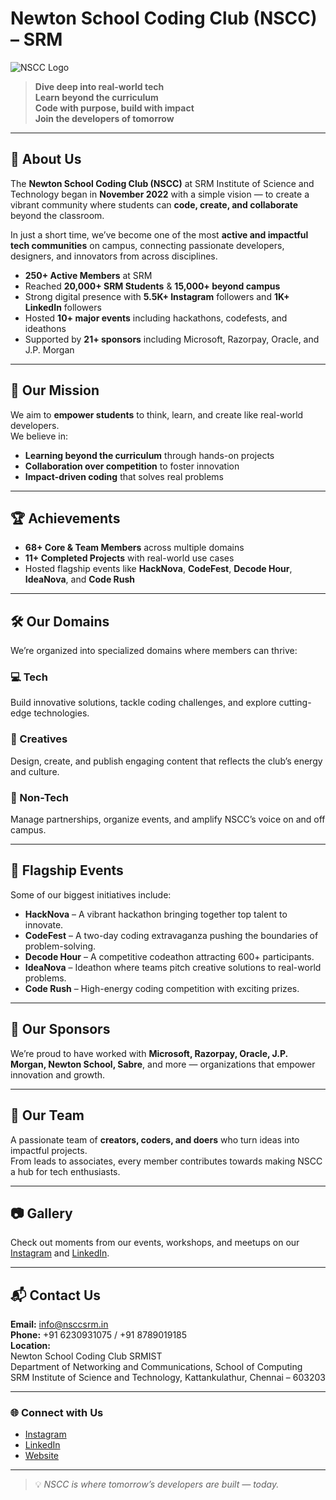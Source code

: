 # Newton School Coding Club (NSCC) – SRM

![NSCC Logo](https://drive.google.com/thumbnail?id=1zbb-UtQjyDo-kre6ApTg6ohH3P25G8sS)

> **Dive deep into real-world tech**  
> **Learn beyond the curriculum**  
> **Code with purpose, build with impact**  
> **Join the developers of tomorrow**  

---

## 📌 About Us

The **Newton School Coding Club (NSCC)** at SRM Institute of Science and Technology began in **November 2022** with a simple vision — to create a vibrant community where students can **code, create, and collaborate** beyond the classroom.  

In just a short time, we’ve become one of the most **active and impactful tech communities** on campus, connecting passionate developers, designers, and innovators from across disciplines.

- **250+ Active Members** at SRM  
- Reached **20,000+ SRM Students** & **15,000+ beyond campus**  
- Strong digital presence with **5.5K+ Instagram** followers and **1K+ LinkedIn** followers  
- Hosted **10+ major events** including hackathons, codefests, and ideathons  
- Supported by **21+ sponsors** including Microsoft, Razorpay, Oracle, and J.P. Morgan  

---

## 🚀 Our Mission
We aim to **empower students** to think, learn, and create like real-world developers.  
We believe in:
- **Learning beyond the curriculum** through hands-on projects
- **Collaboration over competition** to foster innovation
- **Impact-driven coding** that solves real problems

---

## 🏆 Achievements
- **68+ Core & Team Members** across multiple domains
- **11+ Completed Projects** with real-world use cases
- Hosted flagship events like **HackNova**, **CodeFest**, **Decode Hour**, **IdeaNova**, and **Code Rush**

---

## 🛠 Our Domains
We’re organized into specialized domains where members can thrive:

### 💻 Tech
Build innovative solutions, tackle coding challenges, and explore cutting-edge technologies.

### 🎨 Creatives
Design, create, and publish engaging content that reflects the club’s energy and culture.

### 📢 Non-Tech
Manage partnerships, organize events, and amplify NSCC’s voice on and off campus.

---

## 🎯 Flagship Events
Some of our biggest initiatives include:

- **HackNova** – A vibrant hackathon bringing together top talent to innovate.  
- **CodeFest** – A two-day coding extravaganza pushing the boundaries of problem-solving.  
- **Decode Hour** – A competitive codeathon attracting 600+ participants.  
- **IdeaNova** – Ideathon where teams pitch creative solutions to real-world problems.  
- **Code Rush** – High-energy coding competition with exciting prizes.

---

## 🤝 Our Sponsors
We’re proud to have worked with **Microsoft, Razorpay, Oracle, J.P. Morgan, Newton School, Sabre**, and more — organizations that empower innovation and growth.

---

## 👥 Our Team
A passionate team of **creators, coders, and doers** who turn ideas into impactful projects.  
From leads to associates, every member contributes towards making NSCC a hub for tech enthusiasts.

---

## 📷 Gallery
Check out moments from our events, workshops, and meetups on our [Instagram](https://instagram.com/nsccsrm) and [LinkedIn](https://linkedin.com/company/nsccsrm).

---

## 📬 Contact Us
**Email:** info@nsccsrm.in  
**Phone:** +91 6230931075 / +91 8789019185  
**Location:**  
Newton School Coding Club SRMIST  
Department of Networking and Communications, School of Computing  
SRM Institute of Science and Technology, Kattankulathur, Chennai – 603203  

---

### 🌐 Connect with Us
- [Instagram](https://instagram.com/nsccsrm)
- [LinkedIn](https://linkedin.com/company/nsccsrm)
- [Website](https://nsccsrm.in)

---

> 💡 *NSCC is where tomorrow’s developers are built — today.*
